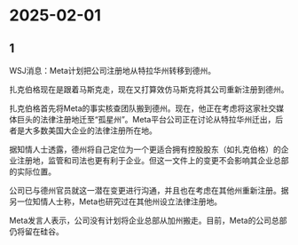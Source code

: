 # 2025-02-01

## 1

WSJ消息：Meta计划把公司注册地从特拉华州转移到德州。

扎克伯格现在是跟着马斯克走，现在又打算效仿马斯克将其公司重新注册到德州。

扎克伯格首先将Meta的事实核查团队搬到德州。现在，他正在考虑将这家社交媒体巨头的法律注册地迁至“孤星州”。Meta平台公司正在讨论从特拉华州迁出，后者是大多数美国大企业的法律注册所在地。

据知情人士透露，德州将自己定位为一个更适合拥有控股股东（如扎克伯格）的企业注册地，监管和司法也更有利于企业。但这一文件上的变更不会影响其企业总部的实际位置。

公司已与德州官员就这一潜在变更进行沟通，并且也在考虑在其他州重新注册。据另一位知情人士称，Meta也研究过在其他州设立法律注册地。

Meta发言人表示，公司没有计划将企业总部从加州搬走。目前，Meta的公司总部仍将留在硅谷。

